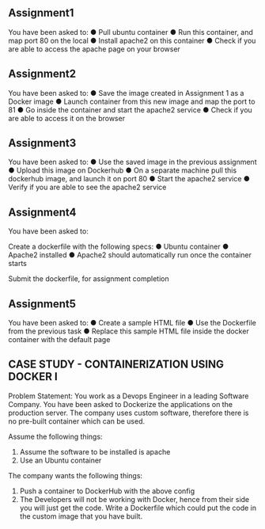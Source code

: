 ## Assignment1

You have been asked to: 
    ● Pull ubuntu container 
    ● Run this container, and map port 80 on the local 
    ● Install apache2 on this container 
    ● Check if you are able to access the apache page on your browser

## Assignment2

You have been asked to: 
    ● Save the image created in Assignment 1 as a Docker image 
    ● Launch container from this new image and map the port to 81 
    ● Go inside the container and start the apache2 service 
    ● Check if you are able to access it on the browser

## Assignment3

You have been asked to: 
    ● Use the saved image in the previous assignment 
    ● Upload this image on Dockerhub 
    ● On a separate machine pull this dockerhub image, and launch it on port 80 
    ● Start the apache2 service 
    ● Verify if you are able to see the apache2 service

## Assignment4

You have been asked to: 

Create a dockerfile with the following specs: 
    ● Ubuntu container 
    ● Apache2 installed 
    ● Apache2 should automatically run once the container starts 

Submit the dockerfile, for assignment completion

## Assignment5

You have been asked to: 
    ● Create a sample HTML file 
    ● Use the Dockerfile from the previous task 
    ● Replace this sample HTML file inside the docker container with the default page

## CASE STUDY - CONTAINERIZATION USING DOCKER I

Problem Statement:
You work as a Devops Engineer in a leading Software Company. You have been asked to Dockerize the applications on the production server. The company uses custom software, therefore there is no pre-built container which can be used. 

Assume the following things: 
1) Assume the software to be installed is apache 
2) Use an Ubuntu container

The company wants the following things: 
1) Push a container to DockerHub with the above config 
2) The Developers will not be working with Docker, hence from their side you will just get the code. Write a Dockerfile which could put the code in the custom image that you have built.
